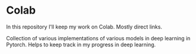 # Colab
In this repository I'll keep my work on Colab. Mostly direct links.

Collection of various implementations of various models in deep learning in Pytorch.
Helps to keep track in my progress in deep learning.
